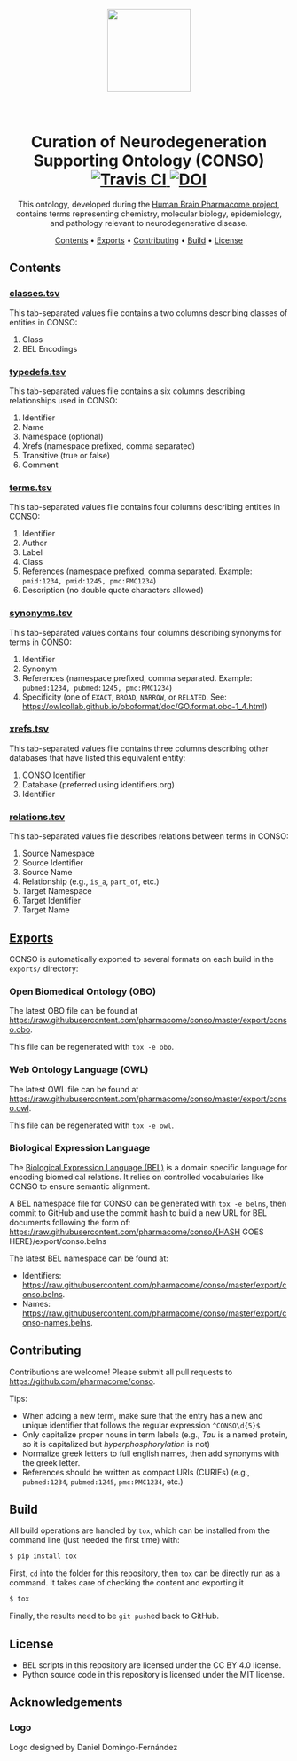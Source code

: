 <p align="center">
  <img style="width: 150px; height: 150px;" src="https://docs.google.com/drawings/d/e/2PACX-1vTXUpnVo_W6vJOv2nx894YkZ8XAra1SksAgsWDgg2gya9sIldRaZd7JrXNFamZp2kCWQhYEM8S5fBvS/pub?w=150&amp;h=150">
</p>

<h1 align="center">
  <br>
  Curation of Neurodegeneration Supporting Ontology (CONSO)
  <a href="https://travis-ci.com/pharmacome/conso">
    <img src="https://travis-ci.com/pharmacome/conso.svg?branch=master"
         alt="Travis CI">
  </a>
  <a href="https://zenodo.org/badge/latestdoi/142866236">
    <img src="https://zenodo.org/badge/142866236.svg" alt="DOI">
  </a>
  <br>
</h1>

<p align="center">
This ontology, developed during the <a href="https://pharmacome.github.io">Human Brain Pharmacome project</a>, 
contains terms representing chemistry, molecular biology, epidemiology, and pathology relevant to neurodegenerative 
disease.
</p>

<p align="center">
  <a href="#contents">Contents</a> •
  <a href="#exports">Exports</a> •
  <a href="#contributing">Contributing</a> •
  <a href="#build">Build</a> •
  <a href="#license">License</a>
</p>

## Contents

### [classes.tsv](classes.tsv)

This tab-separated values file contains a two columns describing
classes of entities in CONSO:

1. Class
2. BEL Encodings

### [typedefs.tsv](typedefs.tsv)

This tab-separated values file contains a six columns describing
relationships used in CONSO:

1. Identifier
2. Name
3. Namespace (optional)
4. Xrefs (namespace prefixed, comma separated)
5. Transitive (true or false)
6. Comment

### [terms.tsv](terms.tsv)

This tab-separated values file contains four columns describing
entities in CONSO:

1. Identifier
2. Author
3. Label
4. Class
5. References (namespace prefixed, comma separated. Example: `pmid:1234, pmid:1245, pmc:PMC1234`)
6. Description (no double quote characters allowed)

### [synonyms.tsv](synonyms.tsv)

This tab-separated values contains four columns describing synonyms
for terms in CONSO:

1. Identifier
2. Synonym
3. References (namespace prefixed, comma separated. Example: `pubmed:1234, pubmed:1245, pmc:PMC1234`)
4. Specificity (one of ``EXACT``, ``BROAD``, ``NARROW``, or ``RELATED``.
   See: https://owlcollab.github.io/oboformat/doc/GO.format.obo-1_4.html)

### [xrefs.tsv](xrefs.tsv)

This tab-separated values file contains three columns describing
other databases that have listed this equivalent entity:

1. CONSO Identifier
2. Database (preferred using identifiers.org)
3. Identifier

### [relations.tsv](relations.tsv)

This tab-separated values file describes
relations between terms in CONSO:

1. Source Namespace
2. Source Identifier
3. Source Name
4. Relationship (e.g., ``is_a``, ``part_of``, etc.)
5. Target Namespace
6. Target Identifier
7. Target Name

## [Exports](exports/)

CONSO is automatically exported to several formats on each build in the `exports/` directory:

### Open Biomedical Ontology (OBO)

The latest OBO file can be found at https://raw.githubusercontent.com/pharmacome/conso/master/export/conso.obo.

This file can be regenerated with ``tox -e obo``.

### Web Ontology Language (OWL)

The latest OWL file can be found at https://raw.githubusercontent.com/pharmacome/conso/master/export/conso.owl.

This file can be regenerated with ``tox -e owl``.

### Biological Expression Language

The [Biological Expression Language (BEL)](https://biological-expression-language.github.io) is a domain
specific language for encoding biomedical relations. It relies on controlled vocabularies like CONSO to
ensure semantic alignment.

A BEL namespace file for CONSO can be generated with ``tox -e belns``, then commit to GitHub and use
the commit hash to build a new URL for BEL documents following the form of:
https://raw.githubusercontent.com/pharmacome/conso/{HASH GOES HERE}/export/conso.belns

The latest BEL namespace can be found at:

- Identifiers: https://raw.githubusercontent.com/pharmacome/conso/master/export/conso.belns.
- Names: https://raw.githubusercontent.com/pharmacome/conso/master/export/conso-names.belns.

## Contributing

Contributions are welcome! Please submit all pull requests to https://github.com/pharmacome/conso.

Tips:

- When adding a new term, make sure that the entry has a new and unique identifier that follows
  the regular expression `^CONSO\d{5}$`
- Only capitalize proper nouns in term labels (e.g., *Tau* is a named protein, so it is capitalized but 
  *hyperphosphorylation* is not)
- Normalize greek letters to full english names, then add synonyms with the greek letter.
- References should be written as compact URIs (CURIEs) (e.g., `pubmed:1234`, `pubmed:1245`, 
  `pmc:PMC1234`, etc.)

## Build

All build operations are handled by `tox`, which can be installed from the command line (just needed the first time) 
with:

```bash
$ pip install tox
```

First, `cd` into the folder for this repository, then `tox` can be directly run as a command. It takes care of 
checking the content and exporting it

```bash
$ tox
```

Finally, the results need to be `git push`ed back to GitHub.

## License

- BEL scripts in this repository are licensed under the CC BY 4.0 license.
- Python source code in this repository is licensed under the MIT license.

## Acknowledgements

### Logo

Logo designed by Daniel Domingo-Fernández

